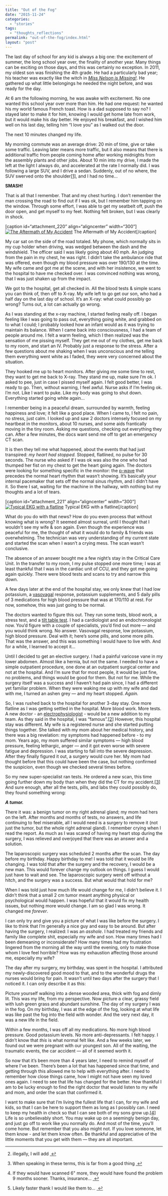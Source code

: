 ```yaml
---
title: "Out of the Fog"
date: "2015-11-24"
categories: 
  - "stories"
tags: 
  - "thoughts_reflections"
permalink: "out-of-the-fog/index.html"
layout: "post"
---
```


The last day of school for any kid is always a big one: the excitement of summer, the long school year over, the finality of another year. Many things can be exciting on those days, and this was certainly no exception. In 2011, my oldest son was finishing the 4th grade. He had a particularly bad year; his teacher was exactly like the witch in _[Miss Nelson is Missing!](https://www.amazon.com/dp/0395401461/ref=cm_sw_r_awd_PY3twb6CZ0WXK)_. He gathered up what little belongings he needed the night before, and was ready for the day.

At 6 am the following morning, he was awake with excitement. No one wanted this school year over more than him. He had one request: he wanted his my world famous French toast. How is a dad supposed to say no? I stayed later to make it for him, knowing I would get home late from work, but it would make his day better. He enjoyed his breakfast, and I wished him well on his last day, telling him “I love you” as I walked out the door.

The next 10 minutes changed my life.

My morning commute was an average drive: 20 min of time, give or take some traffic. Leaving later means more traffic, but it also means that there is additional traffic from people coming home after working midnights from the assembly plants and other jobs. About 10 min into my drive, I made the left at the light I always do, and accelerated at the rate I normally did. I was following a large SUV, and I drive a sedan. Suddenly, out of no where, the SUV swerved onto the shoulder[\[1\]](#fn-1 "see footnote"), and I had no time…

**SMASH!**

That is all that I remember. That and my chest hurting. I don’t remember the man crossing the road to find out if I was ok, but I remember him tapping on the window. Through some effort, I was able to get my seatbelt off, push the door open, and get myself to my feet. Nothing felt broken, but I was clearly in shock.

\[caption id=“attachment\_220” align=“aligncenter” width=“300”\][![The Aftermath of My Accident](images/image-300x225.jpeg)](https://www.nahumck.me/wp-content/uploads/2015/11/image.jpeg) The Aftermath of My Accident\[/caption\]

My car sat on the side of the road totaled. My phone, which normally sits in my cup holder when driving, was wedged between the dash and the windshield. The officer said I was likely going about 40 mph. An judging from the pain in my chest, he was right. I didn’t take the ambulance ride that was offered, even though my blood pressure was over 190/130 at the time. My wife came and got me at the scene, and with her insistence, we went to the hospital to have me checked over. I was convinced nothing was wrong, that I was just shaken up from the impact.

We got to the hospital, get all checked in. All the blood tests & simple scans you can think of, then off to X-ray. My wife left to go get our son, who had a half day on the last day of school. It’s an X-ray: what could possibly go wrong? Turns out, a lot can actually go wrong.

As I was standing at the x-ray machine, I started feeling really off. I began feeling like I was going to pass out, everything going white, and grabbed on to what I could; I probably looked how an infant would as it was trying to maintain its balance. When I came back into consciousness, I had a team of people around me. I felt a warm feeling, which I then realized was the sensation of me pissing myself. They get me out of my clothes, get me back to my room, and start an IV. Probably just a response to the stress. After a few questions about me shaking when I was unconscious and me telling them everything went white as I faded, they were very concerned about the situation.

They hooked me up to heart monitors. After giving me some time to rest, they want to get me back to X-ray. They stand me up, make sure I’m ok. I asked to pee, just in case I pissed myself again. I felt good better, I was ready to go. Then, without warning, I feel awful. Nurse asks if I’m feeling ok. I’m not. Like I want to puke. Like my body was going to shut down. Everything started going white again…

I remember being in a peaceful dream, surrounded by warmth, feeling happiness and love; it felt like a good place. When I came to, I felt no pain, no stress, just calm. I looked up and saw 2 doctors intensely focused on my heartbeat in the monitors, about 10 nurses, and some aids frantically moving in the tiny room. Asking me questions, checking out everything they can. After a few minutes, the docs want send me off to get an emergency CT scan.

It is then they tell me what happened, about the events that had just transpired: _my heart had stopped._ Stopped, flatlined, no pulse for 30 seconds. The nurse who asked if I was ok was also the one who had thumped her fist on my chest to get the heart going again. The doctors were looking for something specific in the monitor: the [p-wave](https://en.wikipedia.org/wiki/Electrocardiography) that precedes the normal heart rhythm that wasn’t showing. It’s basically your internal pacemaker that sets off the normal sinus rhythm, and I didn’t have it. So there I sat, waiting for the machine in the hallway, with nothing but my thoughts and a lot of tears.

\[caption id=“attachment\_221” align=“aligncenter” width=“300”\][![Typical EKG with a flatline](images/EKG-Flatline.jpg)](http://inlandpolitics.com/blog/wp-content/uploads/2012/11/EKG-Flatline.jpg) Typical EKG with a flatline\[/caption\]

What do you do with that news? How do you even process that without knowing what is wrong? It seemed almost surreal, until I thought that I wouldn’t see my wife & son again. Even though the experience was peaceful for me, the thought of what it would do to family & friends was overwhelming. The technician was very understanding of my current state and started the scan when I wasn’t a crying mess. The scan wasn’t conclusive.

The absence of an answer bought me a few night’s stay in the Critical Care Unit. In the transfer to my room, I my pulse stopped one more time; I was at least thankful that I was in the cardiac unit of CCU, and they got me going again quickly. There were blood tests and scans to try and narrow this down.

A few days later at the end of the hospital stay, we only knew that I had low potassium, a [vasovagal](http://www.mayoclinic.org/diseases-conditions/vasovagal-syncope/basics/definition/con-20026900) response, potassium supplements, and 5 daily pills of 3 medications for high blood pressure that was at 170/110 at rest. For now, somehow, this was just going to be normal.

The doctors wanted to figure this out. They run some tests, blood work, a stress test, and a [tilt table test](http://www.mayoclinic.org/tests-procedures/tilt-table-test/basics/definition/prc-20019879). I had a cardiologist and an endochronologist now. You’d figure with a couple of specialists, you’d find out more — and you would think wrong. No answer. Vasovagal response, low potassium, high blood pressure. Deal with it; here’s some pills, and some more pills. That was the answer, and this was something I would have to live with. And for a while, I learned to accept it…

Until I decided to get an elective surgery. I had a painful varicose vane in my lower abdomen. Almost like a hernia, but not the same. I needed to have a simple outpatient procedure, one done at an outpatient surgical center and not at the hospital. And I’m sure that for most people, it would be just fine, no problems, and things would be good for them. But not for me. While the surgery itself was a success and I haven’t had pain since, I had a different yet familiar problem. When they were waking me up with my wife and dad with me, I turned an ashen grey — and my heart stopped. _Again._

So, I was rushed back to the hospital for another 3-day stay. One more flatline as I was getting settled in the hospital. More blood work. More tests. A new doctor - an [electrophysiologist](https://en.wikipedia.org/wiki/Cardiac_electrophysiology) - would be a new addition to my team. As they said in the hospital, I was “famous”.[\[2\]](#fn-2 "see footnote") However, this hospital stay was different. My wife is a registered nurse and she started putting things together. She talked with my mom about her medical history, and there was a big revelation: my symptoms had happened before - to my mom. Years ago, my mom suffered similar symptoms — high blood pressure, feeling lethargic, anger — and it got even worse with severe fatigue and depression. I was starting to fall into the severe depression. After they finally figured it out, a surgery would cure her. My mom had thought before that this could have been the case, but nothing confirmed the suspicion, even though we checked several times before.

So my new super-specialist ran tests. He ordered a new scan, this time going further down my body than when they did the CT for my accident.[\[3\]](#fn-3 "see footnote") And sure enough, after all the tests, pills, and labs they could possibly do, they found something wrong:

**_A tumor._**

There it was: a benign tumor on my right adrenal gland; my mom had hers on the left. After months and months of tests, no answers, and life continuing to feel miserable, all I would need is a surgery to remove it (not just the tumor, but the whole right adrenal gland). I remember crying when I read the report. As much as I was scared of having my heart stop during the surgery, I was relieved and overjoyed that there was an answer and a solution.

The laparoscopic surgery was scheduled 2 months after the scan. The day before my birthday. Happy birthday to me! I was told that it would be life changing. I was told that after the surgery and the recovery, I would be a new man. This would forever change my outlook on things. I guess I would just have to wait and see. The laparoscopic surgery went off without a hitch, and the surgery was a success. But what would that hold for me?

When I was told just how much life would change for me, I didn’t believe it. I didn’t think that a small 2 cm tumor meant anything physical or psychological would happen. I was hopeful that it would fix my health issues, but nothing more would change. I am so glad I was wrong. It changed me _forever_.

I can only try and give you a picture of what I was like before the surgery. I like to think that I’m generally a nice guy and easy to be around. But after having the surgery, I realized: I was an _asshole_. I had treated my friends and family like complete shit, especially my wife and son. How many times had I been demeaning or inconsiderate? How many times had my frustration lingered from the morning all the way until the evening, only to make those whom I love feel horrible? How was my exhaustion affecting those around me, especially my wife?

The day after my surgery, my birthday, was spent in the hospital. I attributed my newly-discovered good mood to that, and to the wonderful drugs the nurses would bring for pain. It wasn’t until two days after the surgery that I noticed it. I can only describe it as this:

Picture yourself walking into a dense wooded area, thick with fog and dimly lit. This was my life, from my perspective. Now picture a clear, grassy field with lush green grass and abundant sunshine. The day of my surgery I was in the fog. On my birthday, I was at the edge of the fog, looking at what life was like past the fog into the field with wonder. And the very next day, it was a new life in the field.

Within a few months, I was off all my medications. No more high blood pressure. Good potassium levels. No more anti-depressants. I felt happy. I didn’t know that _this_ is what normal felt like. And a few weeks later, we found out we were pregnant with our youngest son. All of the waiting, the traumatic events, the car accident — all of it seemed worth it.

So now that it’s been more than 4 years later, I need to remind myself of where I’ve been. There’s been a lot that has happened since that time, and getting through this allowed me to help with everything after. I need to remember how close things came, how I might not have seen my loved ones again. I need to see that life has changed for the better. How thankful I am to be lucky enough to find the right doctor that would listen to my wife and mom, and order the scan that confirmed it.

I want to make sure that I’m living the fullest life that I can, for my wife and kids, so that I can be here to support them as long as I possibly can. I need to keep my health in check so that I can see both of my sons grow up.[\[4\]](#fn-4 "see footnote") Life is so unbelievably short. You may wake up on a seemingly benign day, and just go off to work like you normally do. And most of the time, you’ll come home. But remember that you also might not. If you love someone, let them know - and let them know often. Be thankful and appreciative of the little moments that you get with them — they are all important.

* * *

2. illegally, I will add [ ↩](#fnref-1 "return to article")

4. When speaking in these terms, this is far from a good thing [ ↩](#fnref-2 "return to article")

6. If they would have scanned 6" more, they would have found the problem 9 months sooner. Thanks, insurance… [ ↩](#fnref-3 "return to article")

8. Likely faster thank I would like them to… [ ↩](#fnref-4 "return to article")
